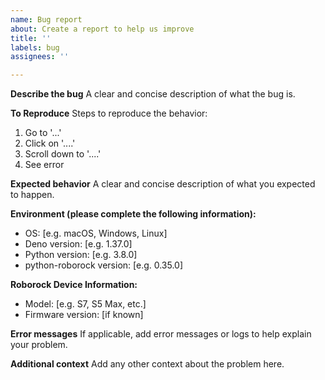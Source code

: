 ```yaml
---
name: Bug report
about: Create a report to help us improve
title: ''
labels: bug
assignees: ''

---
```


**Describe the bug**
A clear and concise description of what the bug is.

**To Reproduce**
Steps to reproduce the behavior:
1. Go to '...'
2. Click on '....'
3. Scroll down to '....'
4. See error

**Expected behavior**
A clear and concise description of what you expected to happen.

**Environment (please complete the following information):**
- OS: [e.g. macOS, Windows, Linux]
- Deno version: [e.g. 1.37.0]
- Python version: [e.g. 3.8.0]
- python-roborock version: [e.g. 0.35.0]

**Roborock Device Information:**
- Model: [e.g. S7, S5 Max, etc.]
- Firmware version: [if known]

**Error messages**
If applicable, add error messages or logs to help explain your problem.

**Additional context**
Add any other context about the problem here.